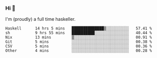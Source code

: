 ### Hi 👋

I'm (proudly) a full time haskeller.

<!--START_SECTION:waka-->

```text
Haskell      14 hrs 5 mins   ██████████████▒░░░░░░░░░░   57.41 %
sh           9 hrs 55 mins   ██████████░░░░░░░░░░░░░░░   40.44 %
Nix          13 mins         ▒░░░░░░░░░░░░░░░░░░░░░░░░   00.91 %
Git          5 mins          ░░░░░░░░░░░░░░░░░░░░░░░░░   00.38 %
CSV          5 mins          ░░░░░░░░░░░░░░░░░░░░░░░░░   00.36 %
Other        4 mins          ░░░░░░░░░░░░░░░░░░░░░░░░░   00.28 %
```

<!--END_SECTION:waka-->
